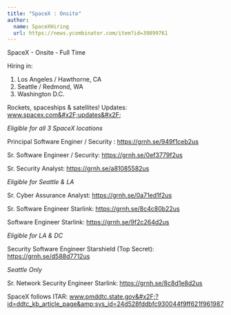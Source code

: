 ```yaml
---
title: "SpaceX : Onsite"
author:
  name: SpaceXHiring
  url: https://news.ycombinator.com/item?id=39899761
---
```

SpaceX - Onsite - Full Time

Hiring in:
1. Los Angeles &#x2F; Hawthorne, CA
2. Seattle &#x2F; Redmond, WA
3. Washington D.C.

Rockets, spaceships &amp; satellites! Updates: www.spacex.com&#x2F;updates&#x2F;

*Eligible for all 3 SpaceX locations*

Principal Software Enginer &#x2F; Security : <a href="https:&#x2F;&#x2F;grnh.se&#x2F;949f1ceb2us" rel="nofollow">https:&#x2F;&#x2F;grnh.se&#x2F;949f1ceb2us</a>

Sr. Software Engineer &#x2F; Security: <a href="https:&#x2F;&#x2F;grnh.se&#x2F;0ef3779f2us" rel="nofollow">https:&#x2F;&#x2F;grnh.se&#x2F;0ef3779f2us</a>

Sr. Security Analyst: <a href="https:&#x2F;&#x2F;grnh.se&#x2F;a81085582us" rel="nofollow">https:&#x2F;&#x2F;grnh.se&#x2F;a81085582us</a>

*Eligible for Seattle &amp; LA*

Sr. Cyber Assurance Analyst: <a href="https:&#x2F;&#x2F;grnh.se&#x2F;0a71ed1f2us" rel="nofollow">https:&#x2F;&#x2F;grnh.se&#x2F;0a71ed1f2us</a>

Sr. Software Engineer Starlink: <a href="https:&#x2F;&#x2F;grnh.se&#x2F;8c4c80b22us" rel="nofollow">https:&#x2F;&#x2F;grnh.se&#x2F;8c4c80b22us</a>

Software Engineer Starlink: <a href="https:&#x2F;&#x2F;grnh.se&#x2F;9f2c264d2us" rel="nofollow">https:&#x2F;&#x2F;grnh.se&#x2F;9f2c264d2us</a>

*Eligible for LA &amp; DC*

Security Software Engineer Starshield (Top Secret): <a href="https:&#x2F;&#x2F;grnh.se&#x2F;d588d7712us" rel="nofollow">https:&#x2F;&#x2F;grnh.se&#x2F;d588d7712us</a>

*Seattle Only*

Sr. Network Security Engineer Starlink: <a href="https:&#x2F;&#x2F;grnh.se&#x2F;8c8d1e8d2us" rel="nofollow">https:&#x2F;&#x2F;grnh.se&#x2F;8c8d1e8d2us</a>

SpaceX follows ITAR: www.pmddtc.state.gov&#x2F;?id=ddtc_kb_article_page&amp;sys_id=24d528fddbfc930044f9ff621f961987
